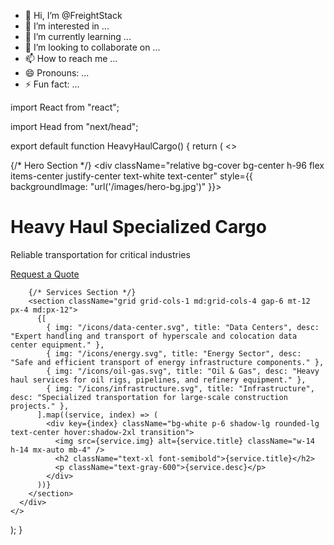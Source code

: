 - 👋 Hi, I’m @FreightStack
- 👀 I’m interested in ...
- 🌱 I’m currently learning ...
- 💞️ I’m looking to collaborate on ...
- 📫 How to reach me ...
- 😄 Pronouns: ...
- ⚡ Fun fact: ...

<!---
FreightStack/FreightStack is a ✨ special ✨ repository because its `README.md` (this file) appears on your GitHub profile.
You can click the Preview link to take a look at your changes.
--->import React from "react";
import Head from "next/head";

export default function HeavyHaulCargo() {
  return (
    <>
      <Head>
        <title>Freight Stack - Heavy Haul Specialized Cargo</title>
        <meta name="description" content="Expert transportation for Data Centers, Energy, Oil & Gas, and Infrastructure." />
      </Head>
      <div className="min-h-screen bg-gray-100 p-6">
        {/* Hero Section */}
        <div className="relative bg-cover bg-center h-96 flex items-center justify-center text-white text-center" style={{ backgroundImage: "url('/images/hero-bg.jpg')" }}>
          <div className="bg-black bg-opacity-50 p-6 rounded-lg">
            <h1 className="text-4xl font-bold">Heavy Haul Specialized Cargo</h1>
            <p className="text-lg mt-2">Reliable transportation for critical industries</p>
            <a href="#quote" className="mt-4 inline-block px-6 py-2 text-lg bg-blue-500 hover:bg-blue-600 transition text-white rounded-md">Request a Quote</a>
          </div>
        </div>

        {/* Services Section */}
        <section className="grid grid-cols-1 md:grid-cols-4 gap-6 mt-12 px-4 md:px-12">
          {[
            { img: "/icons/data-center.svg", title: "Data Centers", desc: "Expert handling and transport of hyperscale and colocation data center equipment." },
            { img: "/icons/energy.svg", title: "Energy Sector", desc: "Safe and efficient transport of energy infrastructure components." },
            { img: "/icons/oil-gas.svg", title: "Oil & Gas", desc: "Heavy haul services for oil rigs, pipelines, and refinery equipment." },
            { img: "/icons/infrastructure.svg", title: "Infrastructure", desc: "Specialized transportation for large-scale construction projects." },
          ].map((service, index) => (
            <div key={index} className="bg-white p-6 shadow-lg rounded-lg text-center hover:shadow-2xl transition">
              <img src={service.img} alt={service.title} className="w-14 h-14 mx-auto mb-4" />
              <h2 className="text-xl font-semibold">{service.title}</h2>
              <p className="text-gray-600">{service.desc}</p>
            </div>
          ))}
        </section>
      </div>
    </>
  );
}

